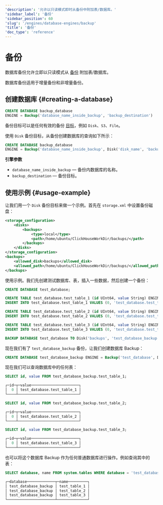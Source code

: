 ```yaml
---
'description': '允许以只读模式即时从备份中附加表/数据库。'
'sidebar_label': '备份'
'sidebar_position': 60
'slug': '/engines/database-engines/backup'
'title': '备份'
'doc_type': 'reference'
---
```



# 备份

数据库备份允许立即以只读模式从 [备份](../../operations/backup) 附加表/数据库。

数据库备份适用于增量备份和非增量备份。

## 创建数据库 {#creating-a-database}

```sql
CREATE DATABASE backup_database
ENGINE = Backup('database_name_inside_backup', 'backup_destination')
```

备份目标可以是任何有效的备份 [目标](../../operations/backup#configure-a-backup-destination)，例如 `Disk`、`S3`、`File`。

使用 `Disk` 备份目标，从备份创建数据库的查询如下所示：

```sql
CREATE DATABASE backup_database
ENGINE = Backup('database_name_inside_backup', Disk('disk_name', 'backup_name'))
```

**引擎参数**

- `database_name_inside_backup` — 备份内数据库的名称。
- `backup_destination` — 备份目标。

## 使用示例 {#usage-example}

让我们用一个 `Disk` 备份目标来做一个示例。首先在 `storage.xml` 中设置备份磁盘：

```xml
<storage_configuration>
    <disks>
        <backups>
            <type>local</type>
            <path>/home/ubuntu/ClickHouseWorkDir/backups/</path>
        </backups>
    </disks>
</storage_configuration>
<backups>
    <allowed_disk>backups</allowed_disk>
    <allowed_path>/home/ubuntu/ClickHouseWorkDir/backups/</allowed_path>
</backups>
```

使用示例。我们先创建测试数据库、表，插入一些数据，然后创建一个备份：

```sql
CREATE DATABASE test_database;

CREATE TABLE test_database.test_table_1 (id UInt64, value String) ENGINE=MergeTree ORDER BY id;
INSERT INTO test_database.test_table_1 VALUES (0, 'test_database.test_table_1');

CREATE TABLE test_database.test_table_2 (id UInt64, value String) ENGINE=MergeTree ORDER BY id;
INSERT INTO test_database.test_table_2 VALUES (0, 'test_database.test_table_2');

CREATE TABLE test_database.test_table_3 (id UInt64, value String) ENGINE=MergeTree ORDER BY id;
INSERT INTO test_database.test_table_3 VALUES (0, 'test_database.test_table_3');

BACKUP DATABASE test_database TO Disk('backups', 'test_database_backup');
```

现在我们有了 `test_database_backup` 备份，让我们创建数据库 Backup：

```sql
CREATE DATABASE test_database_backup ENGINE = Backup('test_database', Disk('backups', 'test_database_backup'));
```

现在我们可以查询数据库中的任何表：

```sql
SELECT id, value FROM test_database_backup.test_table_1;

┌─id─┬─value──────────────────────┐
│  0 │ test_database.test_table_1 │
└────┴────────────────────────────┘

SELECT id, value FROM test_database_backup.test_table_2;

┌─id─┬─value──────────────────────┐
│  0 │ test_database.test_table_2 │
└────┴────────────────────────────┘

SELECT id, value FROM test_database_backup.test_table_3;

┌─id─┬─value──────────────────────┐
│  0 │ test_database.test_table_3 │
└────┴────────────────────────────┘
```

也可以将这个数据库 Backup 作为任何普通数据库进行操作。例如查询其中的表：

```sql
SELECT database, name FROM system.tables WHERE database = 'test_database_backup':

┌─database─────────────┬─name─────────┐
│ test_database_backup │ test_table_1 │
│ test_database_backup │ test_table_2 │
│ test_database_backup │ test_table_3 │
└──────────────────────┴──────────────┘
```
